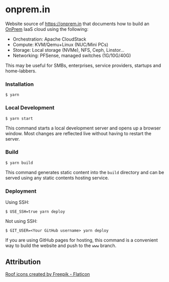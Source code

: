 # onprem.in

Website source of https://onprem.in that documents how to build an
[OnPrem](https://en.wikipedia.org/wiki/On-premises_software) IaaS cloud using
the following:

- Orchestration: Apache CloudStack
- Compute: KVM/Qemu+Linux (NUC/Mini PCs)
- Storage: Local storage (NVMe), NFS, Ceph, Linstor...
- Networking: PFSense, managed switches (1G/10G/40G)

This may be useful for SMBs, enterprises, service providers, startups and
home-labbers.

### Installation

```
$ yarn
```

### Local Development

```
$ yarn start
```

This command starts a local development server and opens up a browser window. Most changes are reflected live without having to restart the server.

### Build

```
$ yarn build
```

This command generates static content into the `build` directory and can be served using any static contents hosting service.

### Deployment

Using SSH:

```
$ USE_SSH=true yarn deploy
```

Not using SSH:

```
$ GIT_USER=<Your GitHub username> yarn deploy
```

If you are using GitHub pages for hosting, this command is a convenient way to
build the website and push to the `www` branch.

## Attribution

<a href="https://www.flaticon.com/free-icons/roof" title="roof icons">Roof icons created by Freepik - Flaticon</a>
